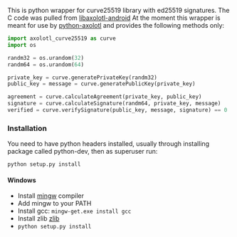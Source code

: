 This is python wrapper for curve25519 library with ed25519 signatures. The C code was pulled from [libaxolotl-android](https://github.com/WhisperSystems/libaxolotl-android)
At the moment this wrapper is meant for use by [python-axolotl](http://github.com/tgalal/python-axolotl) and provides the following methods only:

```python
import axolotl_curve25519 as curve
import os

randm32 = os.urandom(32)
randm64 = os.urandom(64)

private_key = curve.generatePrivateKey(randm32)
public_key = message = curve.generatePublicKey(private_key)

agreement = curve.calculateAgreement(private_key, public_key)
signature = curve.calculateSignature(randm64, private_key, message)
verified = curve.verifySignature(public_key, message, signature) == 0
```

### Installation

You need to have python headers installed, usually through installing package called python-dev, then as superuser run:
```
python setup.py install
```

#### Windows

 - Install [mingw](http://www.mingw.org/) compiler
 - Add mingw to your PATH
 - Install gcc: ```mingw-get.exe install gcc```
 - Install zlib [zlib](http://www.zlib.net/)
 - ```python setup.py install```


